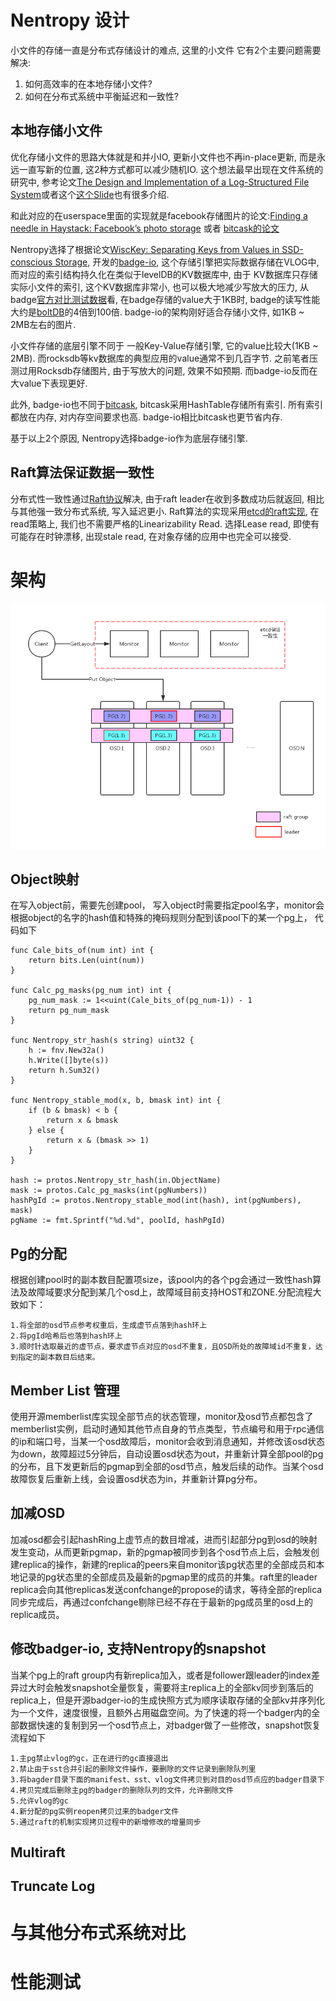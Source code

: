# Nentropy 设计

小文件的存储一直是分布式存储设计的难点, 这里的小文件
它有2个主要问题需要解决:

1. 如何高效率的在本地存储小文件?
2. 如何在分布式系统中平衡延迟和一致性?

## 本地存储小文件

优化存储小文件的思路大体就是和并小IO, 更新小文件也不再in-place更新, 而是永远一直写新的位置,
这2种方式都可以减少随机IO. 这个想法最早出现在文件系统的研究中, 参考论文[The Design and Implementation of a Log-Structured File System](https://people.eecs.berkeley.edu/~brewer/cs262/LFS.pdf)或者这个[这个Slide](http://www.eecs.harvard.edu/~cs161/notes/lfs.pdf)也有很多介绍.

和此对应的在userspace里面的实现就是facebook存储图片的论文:[Finding a needle in Haystack: Facebook’s photo storage](https://www.usenix.org/legacy/event/osdi10/tech/full_papers/Beaver.pdf) 或者
[bitcask的论文](http://basho.com/wp-content/uploads/2015/05/bitcask-intro.pdf)


Nentropy选择了根据论文[WiscKey: Separating Keys from Values
in SSD-conscious Storage](https://www.usenix.org/system/files/conference/fast16/fast16-papers-lu.pdf), 开发的[badge-io](https://github.com/dgraph-io/badger), 这个存储引擎把实际数据存储在VLOG中, 而对应的索引结构持久化在类似于levelDB的KV数据库中, 由于
KV数据库只存储实际小文件的索引, 这个KV数据库非常小, 也可以极大地减少写放大的压力, 从badge[官方对比测试数据](https://blog.dgraph.io/post/badger-lmdb-boltdb/)看, 在badge存储的value大于1KB时, badge的读写性能大约是[boltDB](https://github.com/boltdb/bolt)的4倍到100倍. badge-io的架构刚好适合存储小文件, 如1KB ~ 2MB左右的图片.  

小文件存储的底层引擎不同于
一般Key-Value存储引擎, 它的value比较大(1KB ~ 2MB). 而rocksdb等kv数据库的典型应用的value通常不到几百字节. 之前笔者压测过用Rocksdb存储图片, 由于写放大的问题, 效果不如预期. 而badge-io反而在大value下表现更好.

此外, badge-io也不同于[bitcask](http://basho.com/wp-content/uploads/2015/05/bitcask-intro.pdf), bitcask采用HashTable存储所有索引. 所有索引都放在内存, 对内存空间要求也高. badge-io相比bitcask也更节省内存.

基于以上2个原因, Nentropy选择badge-io作为底层存储引擎.


## Raft算法保证数据一致性

分布式性一致性通过[Raft协议](raft.github.io)解决, 由于raft leader在收到多数成功后就返回, 相比与其他强一致分布式系统, 写入延迟更小.
Raft算法的实现采用[etcd的raft实现](https://github.com/coreos/etcd/tree/master/raft), 在read策略上, 我们也不需要严格的Linearizability
Read. 选择Lease read, 即使有可能存在时钟漂移, 出现stale read, 在对象存储的应用中也完全可以接受.


# 架构

![img](./imgs/architecture.png)

## Object映射

在写入object前，需要先创建pool， 写入object时需要指定pool名字，monitor会根据object的名字的hash值和特殊的掩码规则分配到该pool下的某一个pg上， 代码如下

	func Cale_bits_of(num int) int {
		return bits.Len(uint(num))
	}
	
	func Calc_pg_masks(pg_num int) int {
		pg_num_mask := 1<<uint(Cale_bits_of(pg_num-1)) - 1
		return pg_num_mask
	}
	
	func Nentropy_str_hash(s string) uint32 {
		h := fnv.New32a()
		h.Write([]byte(s))
		return h.Sum32()
	}
	
	func Nentropy_stable_mod(x, b, bmask int) int {
		if (b & bmask) < b {
			return x & bmask
		} else {
			return x & (bmask >> 1)
		}
	}

	hash := protos.Nentropy_str_hash(in.ObjectName)
	mask := protos.Calc_pg_masks(int(pgNumbers))
	hashPgId := protos.Nentropy_stable_mod(int(hash), int(pgNumbers), mask)
	pgName := fmt.Sprintf("%d.%d", poolId, hashPgId)
	


## Pg的分配

根据创建pool时的副本数目配置项size，该pool内的各个pg会通过一致性hash算法及故障域要求分配到某几个osd上，故障域目前支持HOST和ZONE.分配流程大致如下：

	1.将全部的osd节点参考权重后，生成虚节点落到hash环上
	2.将pgId哈希后也落到hash环上
	3.顺时针选取最近的虚节点，要求虚节点对应的osd不重复，且OSD所处的故障域id不重复，达到指定的副本数目后结束。

## Member List 管理

使用开源memberlist库实现全部节点的状态管理，monitor及osd节点都包含了memberlist实例，启动时通知其他节点自身的节点类型，节点编号和用于rpc通信的ip和端口号，当某一个osd故障后，monitor会收到消息通知，并修改该osd状态为down，故障超过5分钟后，自动设置osd状态为out，并重新计算全部pool的pg的分布，且下发更新后的pgmap到全部的osd节点，触发后续的动作。当某个osd故障恢复后重新上线，会设置osd状态为in，并重新计算pg分布。

## 加减OSD
加减osd都会引起hashRing上虚节点的数目增减，进而引起部分pg到osd的映射发生变动，从而更新pgmap，新的pgmap被同步到各个osd节点上后，会触发创建replica的操作，新建的replica的peers来自monitor该pg状态里的全部成员和本地记录的pg状态里的全部成员及最新的pgmap里的成员的并集。raft里的leader replica会向其他replicas发送confchange的propose的请求，等待全部的replica同步完成后，再通过confchange剔除已经不存在于最新的pg成员里的osd上的replica成员。


## 修改badger-io, 支持Nentropy的snapshot
当某个pg上的raft group内有新replica加入，或者是follower跟leader的index差异过大时会触发snapshot全量恢复，需要将主replica上的全部kv同步到落后的replica上，但是开源badger-io的生成快照方式为顺序读取存储的全部kv并序列化为一个文件，速度很慢，且额外占用磁盘空间。为了快速的将一个badger内的全部数据快速的复制到另一个osd节点上，对badger做了一些修改，snapshot恢复流程如下

	1.主pg禁止vlog的gc，正在进行的gc直接退出
	2.禁止由于sst合并引起的删除文件操作，要删除的文件记录到删除队列里
	3.将bagder目录下面的manifest、sst、vlog文件拷贝到对目的osd节点应的badger目录下
	4.拷贝完成后删除主pg的badger的删除队列的文件，允许删除文件
	5.允许vlog的gc
	4.新分配的pg实例reopen拷贝过来的badger文件
	5.通过raft的机制实现拷贝过程中的新增修改的增量同步

## Multiraft

## Truncate Log

# 与其他分布式系统对比

# 性能测试
